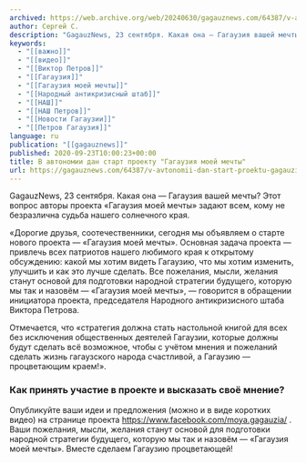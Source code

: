 ```yaml
---
archived: https://web.archive.org/web/20240630/gagauznews.com/64387/v-avtonomii-dan-start-proektu-gagauziya-moej-mechty.html
author: Сергей С.
description: "GagauzNews, 23 сентября. Какая она — Гагаузия вашей мечты? Этот вопрос авторы проекта «Гагаузия моей мечты» задают всем, кому не безразлична судьба нашего солнечного края. «Дорогие друзья, соотечественники, сегодня мы объявляем о старте нового проекта — «Гагаузия моей мечты». Основная задача проекта — привлечь всех патриотов нашего любимого края к открытому обсуждению: какой мы хотим видеть Гагаузию, что мы хотим изменить, улучшить и как это лучше сделать. Все пожелания, мысли, желания станут основой для подготовки народной стратегии будущего, которую мы так и назовём — «Гагаузия моей мечты», — говорится в обращении инициатора проекта, председателя Народного антикризисного штаба Виктора Петрова. Отмечается, что […]"
keywords:
  - "[[важно]]"
  - "[[видео]]"
  - "[[Виктор Петров]]"
  - "[[Гагаузия]]"
  - "[[Гагаузия моей мечты]]"
  - "[[Народный антикризисный штаб]]"
  - "[[НАШ]]"
  - "[[НАШ Петров]]"
  - "[[Новости Гагаузии]]"
  - "[[Петров Гагаузия]]"
language: ru
publication: "[[gagauznews]]"
published: 2020-09-23T10:00:23+00:00
title: В автономии дан старт проекту "Гагаузия моей мечты"
url: https://gagauznews.com/64387/v-avtonomii-dan-start-proektu-gagauziya-moej-mechty.html
---
```


GagauzNews, 23 сентября. Какая она — Гагаузия вашей мечты? Этот вопрос авторы проекта «Гагаузия моей мечты» задают всем, кому не безразлична судьба нашего солнечного края.

«Дорогие друзья, соотечественники, сегодня мы объявляем о старте нового проекта — «Гагаузия моей мечты». Основная задача проекта — привлечь всех патриотов нашего любимого края к открытому обсуждению: какой мы хотим видеть Гагаузию, что мы хотим изменить, улучшить и как это лучше сделать. Все пожелания, мысли, желания станут основой для подготовки народной стратегии будущего, которую мы так и назовём — «Гагаузия моей мечты», — говорится в обращении инициатора проекта, председателя Народного антикризисного штаба Виктора Петрова.

Отмечается, что «стратегия должна стать настольной книгой для всех без исключения общественных деятелей Гагаузии, которые должны будут сделать всё возможное, чтобы с учётом мнения и пожеланий сделать жизнь гагаузского народа счастливой, а Гагаузию — процветающим краем!».

### Как принять участие в проекте и высказать своё мнение?

Опубликуйте ваши идеи и предложения (можно и в виде коротких видео) на странице проекта https://www.facebook.com/moya.gagauzia/ . Ваши пожелания, мысли, желания станут основой для подготовки народной стратегии будущего, которую мы так и назовём — «Гагаузия моей мечты». Вместе сделаем Гагаузию процветающей!